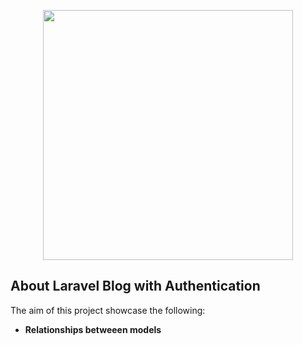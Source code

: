 <p align="center"><a href="https://laravel.com" target="_blank"><img src="https://raw.githubusercontent.com/laravel/art/master/logo-lockup/5%20SVG/2%20CMYK/1%20Full%20Color/laravel-logolockup-cmyk-red.svg" width="400"></a></p>



## About Laravel Blog with Authentication

The aim of this project showcase the following:

<ul>
    <li><b>Relationships betweeen models</b></li>
</ul>



